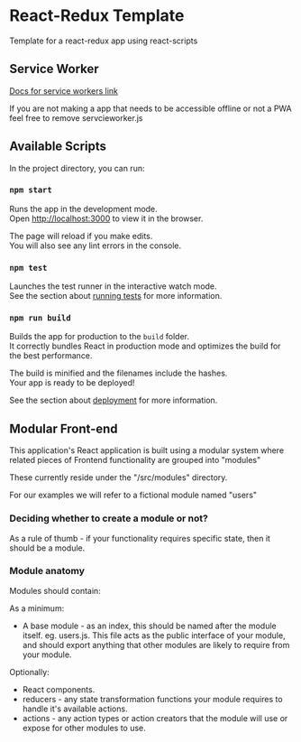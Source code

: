 # React-Redux Template
Template for a react-redux app using react-scripts

## Service Worker
[Docs for service workers link](https://developers.google.com/web/fundamentals/primers/service-workers)

If you are not making a app that needs to be accessible offline or not a PWA feel free to remove servcieworker.js

## Available Scripts

In the project directory, you can run:

### `npm start`

Runs the app in the development mode.<br>
Open [http://localhost:3000](http://localhost:3000) to view it in the browser.

The page will reload if you make edits.<br>
You will also see any lint errors in the console.

### `npm test`

Launches the test runner in the interactive watch mode.<br>
See the section about [running tests](https://facebook.github.io/create-react-app/docs/running-tests) for more information.

### `npm run build`

Builds the app for production to the `build` folder.<br>
It correctly bundles React in production mode and optimizes the build for the best performance.

The build is minified and the filenames include the hashes.<br>
Your app is ready to be deployed!

See the section about [deployment](https://facebook.github.io/create-react-app/docs/deployment) for more information.

## Modular Front-end 

This application's React application is built using a modular system where related pieces of Frontend functionality are grouped into "modules" 

These currently reside under the "/src/modules" directory.

For our examples we will refer to a fictional module named "users"

### Deciding whether to create a module or not?

As a rule of thumb - if your functionality requires specific state, then it should be a module.

### Module anatomy

Modules should contain: 

As a minimum:
- A base module - as an index, this should be named after the module itself. eg. users.js. This file acts as the public interface of your module, and should export anything that other modules are likely to require from your module.

Optionally:
- React components.
- reducers - any state transformation functions your module requires to handle it's available actions.
- actions - any action types or action creators that the module will use or expose for other modules to use.
